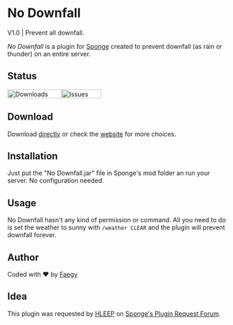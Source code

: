 # No Downfall
V1.0 | Prevent all downfall.

*No Downfall* is a plugin for [Sponge](https://www.spongepowered.org) created to prevent downfall (as rain or thunder) on an entire server.

## Status
[<img src="https://img.shields.io/github/downloads/faegy/nodownfall/total.svg?style=flat-square" alt="Downloads" width="122" height="20">](http://faegy.github.io/NoDownfall)[<img src="https://img.shields.io/github/issues/faegy/nodownfall.svg?style=flat-square" alt="Issues" width="90" height="20">](https://github.com/Faegy/NoDownfall/issues)

## Download
Download [directly](https://github.com/Faegy/NoDownfall/releases/download/v1.0/NoDownfall-v1.0.jar) or check the [website](http://faegy.github.io/NoDownfall) for more choices.

## Installation
Just put the "No Downfall.jar" file in Sponge's mod folder an run your server. No configuration needed.


## Usage
No Downfall hasn't any kind of permission or command. All you need to do is set the weather to sunny with `/weather CLEAR` and the plugin will prevent downfall forever.

## Author
Coded with ♥ by [Faegy](https://github.com/Faegy)

## Idea
This plugin was requested by [HLEEP](https://forums.spongepowered.org/users/hleep/) on [Sponge's Plugin Request Forum](https://forums.spongepowered.org/t/weather-plugin/13151).
